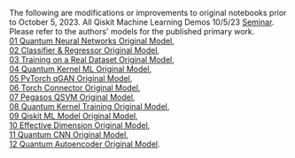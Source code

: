 The following are modifications or improvements to original notebooks prior to October 5, 2023.
All Qiskit Machine Learning Demos 10/5/23 [Seminar](https://www.chemicalqdevice.com/all-ibm-qiskit-machine-learning-tutorials-seminar). <br>
Please refer to the authors' models for the published primary work.<br>
[01 Quantum Neural Networks Original Model](https://github.com/qiskit-community/qiskit-machine-learning/blob/stable/0.6/docs/tutorials/01_neural_networks.ipynb),<br>
[02 Classifier & Regressor Original Model](https://github.com/qiskit-community/qiskit-machine-learning/blob/stable/0.6/docs/tutorials/02_neural_network_classifier_and_regressor.ipynb),<br>
[03 Training on a Real Dataset Original Model](https://github.com/qiskit-community/qiskit-machine-learning/blob/stable/0.6/docs/tutorials/02a_training_a_quantum_model_on_a_real_dataset.ipynb),<br>
[04 Quantum Kernel ML Original Model](https://github.com/qiskit-community/qiskit-machine-learning/blob/stable/0.6/docs/tutorials/03_quantum_kernel.ipynb),<br>
[05 PyTorch qGAN Original Model](https://github.com/qiskit-community/qiskit-machine-learning/blob/stable/0.6/docs/tutorials/04_torch_qgan.ipynb),<br>
[06 Torch Connector Original Model](https://github.com/qiskit-community/qiskit-machine-learning/blob/stable/0.6/docs/tutorials/05_torch_connector.ipynb),<br>
[07 Pegasos QSVM Original Model](https://github.com/qiskit-community/qiskit-machine-learning/blob/stable/0.6/docs/tutorials/07_pegasos_qsvc.ipynb),<br>
[08 Quantum Kernel Training Original Model](https://github.com/qiskit-community/qiskit-machine-learning/blob/stable/0.6/docs/tutorials/08_quantum_kernel_trainer.ipynb),<br>
[09 Qiskit ML Model Original Model](https://github.com/qiskit-community/qiskit-machine-learning/blob/stable/0.6/docs/tutorials/09_saving_and_loading_models.ipynb),<br>
[10 Effective Dimension Original Model](https://github.com/qiskit-community/qiskit-machine-learning/blob/stable/0.6/docs/tutorials/10_effective_dimension.ipynb),<br>
[11 Quantum CNN Original Model](https://github.com/qiskit-community/qiskit-machine-learning/blob/stable/0.6/docs/tutorials/11_quantum_convolutional_neural_networks.ipynb),<br>
[12 Quantum Autoencoder Original Model](https://github.com/qiskit-community/qiskit-machine-learning/blob/stable/0.6/docs/tutorials/12_quantum_autoencoder.ipynb).
